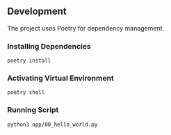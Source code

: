 ##

## Development

The project uses Poetry for dependency management.

### Installing Dependencies

```
poetry install
```

### Activating Virtual Environment

```
poetry shell
```

### Running Script

```
python3 app/00_hello_world.py
```